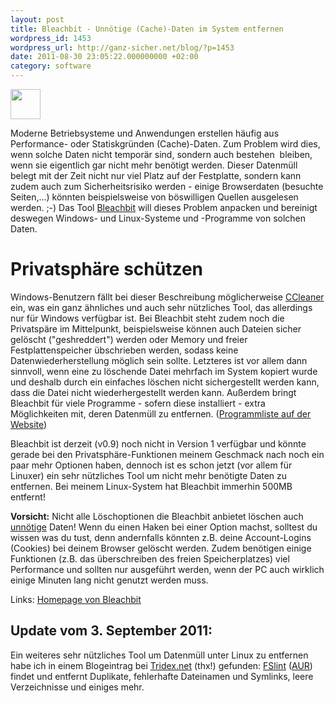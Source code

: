 ```yaml
---
layout: post
title: Bleachbit - Unnötige (Cache)-Daten im System entfernen
wordpress_id: 1453
wordpress_url: http://ganz-sicher.net/blog/?p=1453
date: 2011-08-30 23:05:22.000000000 +02:00
category: software
---
```

<img class="lefticon" title="zen_classic_logo" src="{{site.url}}/wp-content/uploads/zen_classic_logo.png" alt="" width="48" height="48" />

Moderne Betriebsysteme und Anwendungen erstellen häufig aus Performance- oder Statiskgründen (Cache)-Daten. Zum Problem wird dies, wenn solche Daten nicht temporär sind, sondern auch bestehen  bleiben, wenn sie eigentlich gar nicht mehr benötigt werden. Dieser Datenmüll belegt mit der Zeit nicht nur viel Platz auf der Festplatte, sondern kann zudem auch zum Sicherheitsrisiko werden - einige Browserdaten (besuchte Seiten,...) könnten beispielsweise von böswilligen Quellen ausgelesen werden. ;-) Das Tool <a href="http://bleachbit.sourceforge.net">Bleachbit</a> will dieses Problem anpacken und bereinigt deswegen Windows- und Linux-Systeme und -Programme von solchen Daten.
<!--more-->

Privatsphäre schützen
=====================
Windows-Benutzern fällt bei dieser Beschreibung möglicherweise <a href="http://www.piriform.com/CCLEANER">CCleaner</a> ein, was ein ganz ähnliches und auch sehr nützliches Tool, das allerdings nur für Windows verfügbar ist. Bei Bleachbit steht zudem noch die Privatspäre im Mittelpunkt, beispielsweise können auch Dateien sicher gelöscht ("geshreddert") werden oder Memory und freier Festplattenspeicher übschrieben werden, sodass keine Datenwiederherstellung möglich sein sollte. Letzteres ist vor allem dann sinnvoll, wenn eine zu löschende Datei mehrfach im System kopiert wurde und deshalb durch ein einfaches löschen nicht sichergestellt werden kann, dass die Datei nicht wiederhergestellt werden kann.
Außerdem bringt Bleachbit für viele Programme - sofern diese installiert - extra Möglichkeiten mit, deren Datenmüll zu entfernen. (<a href="http://bleachbit.sourceforge.net/features">Programmliste auf der Website</a>)

Bleachbit ist derzeit (v0.9) noch nicht in Version 1 verfügbar und könnte gerade bei den Privatsphäre-Funktionen meinem Geschmack nach noch ein paar mehr Optionen haben, dennoch ist es schon jetzt (vor allem für Linuxer) ein sehr nützliches Tool um nicht mehr benötigte Daten zu entfernen. Bei meinem Linux-System hat Bleachbit immerhin 500MB entfernt!

<div class="infobox"><strong>Vorsicht:</strong> Nicht alle Löschoptionen die Bleachbit anbietet löschen auch <span style="text-decoration: underline;">unnötige</span> Daten! Wenn du einen Haken bei einer Option machst, solltest du wissen was du tust, denn andernfalls könnten z.B. deine Account-Logins (Cookies) bei deinem Browser gelöscht werden.
Zudem benötigen einige Funktionen (z.B. das überschreiben des freien Speicherplatzes) viel Performance und sollten nur ausgeführt werden, wenn der PC auch wirklich einige Minuten lang nicht genutzt werden muss.

Links: <a class="homelink" href="http://bleachbit.sourceforge.net">Homepage von Bleachbit</a></div>


Update vom 3. September 2011:
-------------------------------
Ein weiteres sehr nützliches Tool um Datenmüll unter Linux zu entfernen habe ich in einem Blogeintrag bei <a href="http://tridex.net/2011-09-02/fslint-saubermacher-im-datensalat/">Tridex.net</a> (thx!) gefunden: <a href="http://freshmeat.net/projects/fslint">FSlint</a> (<a href="https://aur.archlinux.org/packages.php?ID=9550">AUR</a>) findet und entfernt Duplikate, fehlerhafte Dateinamen und Symlinks, leere Verzeichnisse und einiges mehr.
